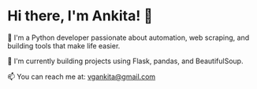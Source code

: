 # Hi there, I'm Ankita! 👋

🌱 I'm a Python developer passionate about automation, web scraping, and building tools that make life easier.

🔭 I'm currently building projects using Flask, pandas, and BeautifulSoup.

📫 You can reach me at: vgankita@gmail.com
